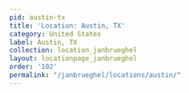 ```yaml
---
pid: austin-tx
title: 'Location: Austin, TX'
category: United States
label: Austin, TX
collection: location_janbrueghel
layout: locationpage_janbrueghel
order: '102'
permalink: "/janbrueghel/locations/austin/"
---
```

